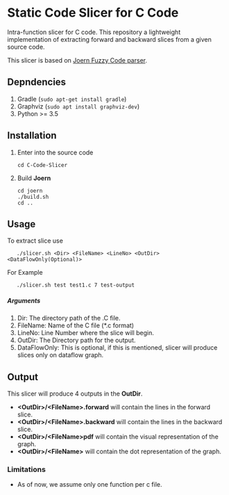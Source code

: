 # Static Code Slicer for C Code #

Intra-function slicer for C code. This repository a lightweight implementation of extracting forward and backward slices
from a given source code. 

This slicer is based on [Joern Fuzzy Code parser](https://github.com/octopus-platform/joern/). 

## Depndencies

1. Gradle (`sudo apt-get install gradle`)
2. Graphviz (`sudo apt install graphviz-dev`)
3. Python >= 3.5

## Installation
1. Enter into the source code
    ```
    cd C-Code-Slicer
   ```
2. Build **Joern**
    ```
   cd joern
   ./build.sh
   cd ..
   ```

## Usage
To extract slice use
 ```
    ./slicer.sh <Dir> <FileName> <LineNo> <OutDir> <DataFlowOnly(Optional)>
 ```

For Example
 ```
    ./slicer.sh test test1.c 7 test-output
 ```

##### Arguments
1. Dir: The directory path of the .C file.
2. FileName: Name of the C file (*.c format)
3. LineNo: Line Number where the slice will begin.
4. OutDir: The Directory path for the output. 
5. DataFlowOnly: This is optional, if this is mentioned, slicer will produce slices only on dataflow graph.

## Output
This slicer will produce 4 outputs in the **OutDir**. 

- __\<OutDir>/\<FileName\>.forward__ will contain the lines in the forward slice.
- __\<OutDir>/\<FileName\>.backward__ will contain the lines in the backward slice.
- __\<OutDir>/\<FileName\>pdf__ will contain the visual representation of the graph.
- __\<OutDir>/\<FileName\>__ will contain the dot representation of the graph. 

### Limitations
- As of now, we assume only one function per c file. 

 
